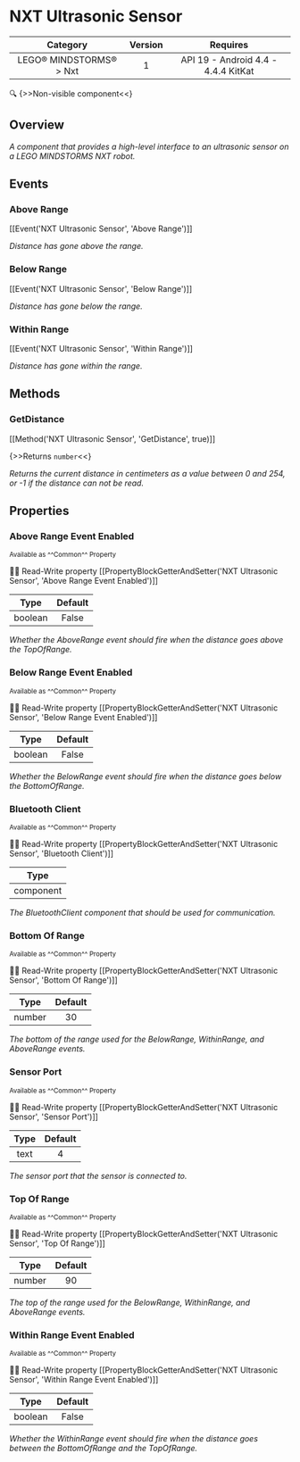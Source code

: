 # NXT Ultrasonic Sensor

| Category | Version | Requires |
|:--------:|:-------:|:--------:|
|LEGO® MINDSTORMS® > Nxt|1|API 19 - Android 4.4 - 4.4.4 KitKat|

:mag: {>>Non-visible component<<}

## Overview

_A component that provides a high-level interface to an ultrasonic sensor on a LEGO MINDSTORMS NXT robot._

## Events

### Above Range

[[Event('NXT Ultrasonic Sensor', 'Above Range')]]

_Distance has gone above the range._

### Below Range

[[Event('NXT Ultrasonic Sensor', 'Below Range')]]

_Distance has gone below the range._

### Within Range

[[Event('NXT Ultrasonic Sensor', 'Within Range')]]

_Distance has gone within the range._

## Methods

### GetDistance

[[Method('NXT Ultrasonic Sensor', 'GetDistance', true)]]

{>>Returns `number`<<}

_Returns the current distance in centimeters as a value between 0 and 254, or -1 if the distance can not be read._

## Properties

### Above Range Event Enabled

<small>Available as ^^Common^^ Property</small>

:eyes::pencil: Read-Write property
[[PropertyBlockGetterAndSetter('NXT Ultrasonic Sensor', 'Above Range Event Enabled')]]

| Type | Default |
|:----:|:-------:|
|boolean|False|

_Whether the AboveRange event should fire when the distance goes above the TopOfRange._

### Below Range Event Enabled

<small>Available as ^^Common^^ Property</small>

:eyes::pencil: Read-Write property
[[PropertyBlockGetterAndSetter('NXT Ultrasonic Sensor', 'Below Range Event Enabled')]]

| Type | Default |
|:----:|:-------:|
|boolean|False|

_Whether the BelowRange event should fire when the distance goes below the BottomOfRange._

### Bluetooth Client

<small>Available as ^^Common^^ Property</small>

:eyes::pencil: Read-Write property
[[PropertyBlockGetterAndSetter('NXT Ultrasonic Sensor', 'Bluetooth Client')]]

| Type |
|:----:|
|component|

_The BluetoothClient component that should be used for communication._

### Bottom Of Range

<small>Available as ^^Common^^ Property</small>

:eyes::pencil: Read-Write property
[[PropertyBlockGetterAndSetter('NXT Ultrasonic Sensor', 'Bottom Of Range')]]

| Type | Default |
|:----:|:-------:|
|number|30|

_The bottom of the range used for the BelowRange, WithinRange, and AboveRange events._

### Sensor Port

<small>Available as ^^Common^^ Property</small>

:eyes::pencil: Read-Write property
[[PropertyBlockGetterAndSetter('NXT Ultrasonic Sensor', 'Sensor Port')]]

| Type | Default |
|:----:|:-------:|
|text|4|

_The sensor port that the sensor is connected to._

### Top Of Range

<small>Available as ^^Common^^ Property</small>

:eyes::pencil: Read-Write property
[[PropertyBlockGetterAndSetter('NXT Ultrasonic Sensor', 'Top Of Range')]]

| Type | Default |
|:----:|:-------:|
|number|90|

_The top of the range used for the BelowRange, WithinRange, and AboveRange events._

### Within Range Event Enabled

<small>Available as ^^Common^^ Property</small>

:eyes::pencil: Read-Write property
[[PropertyBlockGetterAndSetter('NXT Ultrasonic Sensor', 'Within Range Event Enabled')]]

| Type | Default |
|:----:|:-------:|
|boolean|False|

_Whether the WithinRange event should fire when the distance goes between the BottomOfRange and the TopOfRange._
